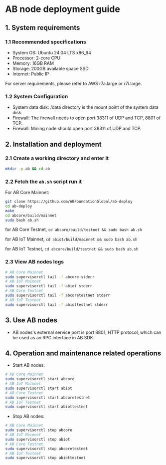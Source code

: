 # AB node deployment guide

## 1. System requirements

### 1.1 Recommended specifications
  - System OS: Ubuntu 24.04 LTS x86_64
  - Processor: 2-core CPU
  - Memory: 16GB RAM
  - Storage: 200GB available space SSD
  - Internet: Public IP

For server requirements, please refer to AWS r7a.large or r7i.large.

### 1.2 System Configuration
  - System data disk: /data directory is the mount point of the system data disk
  - Firewall: The firewall needs to open port 38311 of UDP and TCP, 8801 of TCP.
  - Firewall: Mining node should open port 38311 of UDP and TCP.

## 2. Installation and deployment

### 2.1 Create a working directory and enter it

```bash
mkdir -p ab && cd ab
```

### 2.2 Fetch the `ab.sh` script run it

For AB Core Mainnet:

```bash
git clone https://github.com/ABFoundationGlobal/ab-deploy
cd ab-deploy
make
cd abcore/build/mainnet
sudo bash ab.sh
```

for AB Core Testnet, `cd abcore/build/testnet && sudo bash ab.sh`

for AB IoT Mainnet, `cd abiot/build/mainnet && sudo bash ab.sh`

for AB IoT Testnet, `cd abcore/build/testnet && sudo bash ab.sh`

### 2.3 View AB nodes logs

```bash
# AB Core Mainnet
sudo supervisorctl tail -f abcore stderr
# AB IoT Mainnet
sudo supervisorctl tail -f abiot stderr
# AB Core Testnet
sudo supervisorctl tail -f abcoretestnet stderr
# AB IoT Testnet
sudo supervisorctl tail -f abiottestnet stderr
```

## 3. Use AB nodes

- AB nodes's external service port is port 8801, HTTP protocol, which can be used as an RPC interface in AB SDK.

## 4. Operation and maintenance related operations

- Start AB nodes:

```bash
# AB Core Mainnet
sudo supervisorctl start abcore
# AB IoT Mainnet
sudo supervisorctl start abiot
# AB Core Testnet
sudo supervisorctl start abcoretestnet
# AB IoT Testnet
sudo supervisorctl start abiottestnet
```

- Stop AB nodes:

```bash
# AB Core Mainnet
sudo supervisorctl stop abcore
# AB IoT Mainnet
sudo supervisorctl stop abiot
# AB Core Testnet
sudo supervisorctl stop abcoretestnet
# AB IoT Testnet
sudo supervisorctl stop abiottestnet
```

